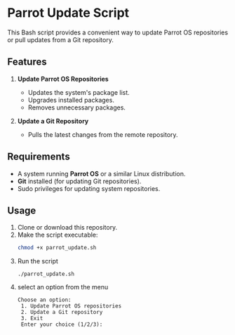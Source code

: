 # Parrot Update Script

This Bash script provides a convenient way to update Parrot OS repositories or pull updates from a Git repository. 

## Features
1. **Update Parrot OS Repositories**
   - Updates the system's package list.
   - Upgrades installed packages.
   - Removes unnecessary packages.
   
2. **Update a Git Repository**
   - Pulls the latest changes from the remote repository.

## Requirements
- A system running **Parrot OS** or a similar Linux distribution.
- **Git** installed (for updating Git repositories).
- Sudo privileges for updating system repositories.

## Usage
1. Clone or download this repository.
2. Make the script executable:
   ```bash
   chmod +x parrot_update.sh
3. Run the script
   ```
   ./parrot_update.sh
   ```
4. select an option from the menu
   ```
   Choose an option:
    1. Update Parrot OS repositories
    2. Update a Git repository
    3. Exit
    Enter your choice (1/2/3):
  ```
